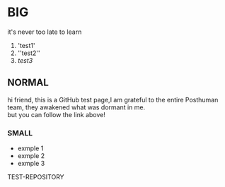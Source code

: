 # BIG


it's never too late to learn
1. 'test1'
2. ''test2''
3. _test3_
## NORMAL

hi friend, this is a GitHub test page,I am grateful to the entire Posthuman team, they awakened what was dormant in me. </br>
but you can follow the link above!

### SMALL
- exmple 1
- exmple 2
- exmple 3

TEST-REPOSITORY

